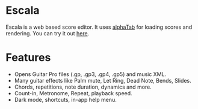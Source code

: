 # Escala

Escala is a web based score editor. It uses [alphaTab](https://github.com/CoderLine/alphaTab) for loading scores and rendering. You can try it out [here](https://gallegretti.github.io/escala/).

# Features

* Opens Guitar Pro files (.gp, .gp3, .gp4, .gp5) and music XML.
* Many guitar effects like Palm mute, Let Ring, Dead Note, Bends, Slides.
* Chords, repetitions, note duration, dynamics and more.
* Count-in, Metronome, Repeat, playback speed.
* Dark mode, shortcuts, in-app help menu.
